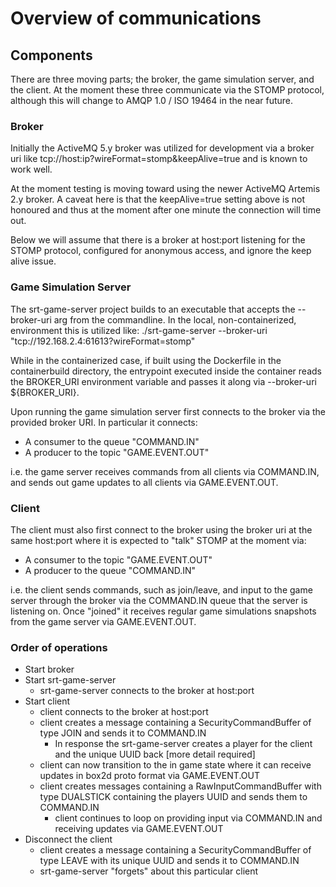 # Overview of communications

## Components

There are three moving parts; the broker, the game simulation server, and the client. 
At the moment these three communicate via the STOMP protocol, although this will change
to AMQP 1.0 / ISO 19464 in the near future.

### Broker

Initially the ActiveMQ 5.y broker was utilized for development via a broker uri like
tcp://host:ip?wireFormat=stomp&keepAlive=true
and is known to work well.

At the moment testing is moving toward using the newer ActiveMQ Artemis 2.y broker. A
caveat here is that the keepAlive=true setting above is not honoured and thus at the moment
after one minute the connection will time out.

Below we will assume that there is a broker at host:port listening for the STOMP protocol,
configured for anonymous access, and ignore the keep alive issue.

### Game Simulation Server

The srt-game-server project builds to an executable that accepts the --broker-uri arg from
the commandline. In the local, non-containerized, environment this is utilized like:
./srt-game-server --broker-uri "tcp://192.168.2.4:61613?wireFormat=stomp"

While in the containerized case, if built using the Dockerfile in the containerbuild
directory, the entrypoint executed inside the container reads the BROKER_URI environment
variable and passes it along via --broker-uri ${BROKER_URI}.

Upon running the game simulation server first connects to the broker via the provided
broker URI. In particular it connects:

- A consumer to the queue "COMMAND.IN"
- A producer to the topic "GAME.EVENT.OUT"

i.e. the game server receives commands from all clients via COMMAND.IN,
and sends out game updates to all clients via GAME.EVENT.OUT.

### Client

The client must also first connect to the broker using the broker uri at the same host:port
where it is expected to "talk" STOMP at the moment via:

- A consumer to the topic "GAME.EVENT.OUT"
- A producer to the queue "COMMAND.IN"

i.e. the client sends commands, such as join/leave, and input to the game server through
the broker via the COMMAND.IN queue that the server is listening on. Once "joined" it
receives regular game simulations snapshots from the game server via GAME.EVENT.OUT.

### Order of operations

- Start broker
- Start srt-game-server
  - srt-game-server connects to the broker at host:port
- Start client
  - client connects to the broker at host:port
  - client creates a message containing a SecurityCommandBuffer of type JOIN and sends it to COMMAND.IN
    - In response the srt-game-server creates a player for the client and the unique UUID back [more detail required]
  - client can now transition to the in game state where it can receive updates in box2d proto format via GAME.EVENT.OUT
  - client creates messages containing a RawInputCommandBuffer with type DUALSTICK containing the players UUID and sends
  them to COMMAND.IN
    - client continues to loop on providing input via COMMAND.IN and receiving updates via GAME.EVENT.OUT
- Disconnect the client
  - client creates a message containing a SecurityCommandBuffer of type LEAVE with its unique UUID and sends it to COMMAND.IN
  - srt-game-server "forgets" about this particular client
  